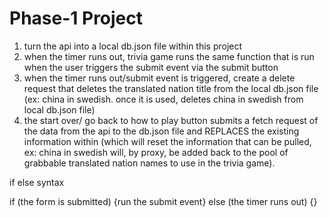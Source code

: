 # Phase-1 Project

1. turn the api into a local db.json file within this project
2. when the timer runs out, trivia game runs the same function that is run when the user triggers the submit event via the submit button
3. when the timer runs out/submit event is triggered, create a delete request that deletes the translated nation title from the local db.json file (ex: china in swedish. once it is used, deletes china in swedish from local db.json file)
4. the start over/ go back to how to play button submits a fetch request of the data from the api to the db.json file and REPLACES the existing information within (which will reset the information that can be pulled, ex: china in swedish will, by proxy, be added back to the pool of grabbable translated nation names to use in the trivia game).


if else syntax

if (the form is submitted) {run the submit event} 
else (the timer runs out) {}


